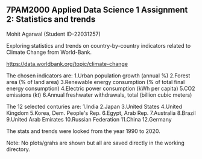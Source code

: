 7PAM2000 Applied Data Science 1
Assignment 2: Statistics and trends
------------------------------------------------------------------------------
Mohit Agarwal (Student ID-22031257)

Exploring statistics and trends on country-by-country indicators related to 
Climate Change from World-Bank.

https://data.worldbank.org/topic/climate-change

The chosen indicators are:
1.Urban population growth (annual %)
2.Forest area (% of land area)
3.Renewable energy consumption (% of total final energy consumption)
4.Electric power consumption (kWh per capita)
5.CO2 emissions (kt)
6.Annual freshwater withdrawals, total (billion cubic meters)

The 12 selected conturies are:
1.India
2.Japan
3.United States
4.United Kingdom
5.Korea, Dem. People's Rep.
6.Egypt, Arab Rep.
7.Australia
8.Brazil
9.United Arab Emirates
10.Russian Federation
11.China
12.Germany

The stats and trends were looked from the year 1990 to 2020.

Note: 
No plots/grahs are shown but all are saved directly in the working directory.
